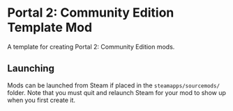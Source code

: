 # Portal 2: Community Edition Template Mod 
A template for creating Portal 2: Community Edition mods.

## Launching
Mods can be launched from Steam if placed in the `steamapps/sourcemods/` folder. Note that you must quit and relaunch Steam for your mod to show up when you first create it.